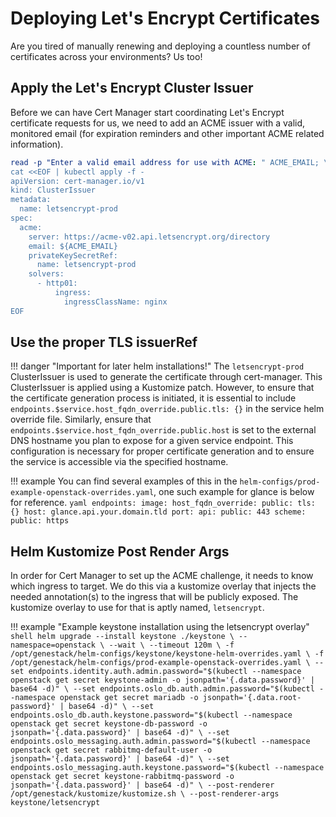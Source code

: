 # Deploying Let's Encrypt Certificates

Are you tired of manually renewing and deploying a countless number of
certificates across your environments? Us too!

## Apply the Let's Encrypt Cluster Issuer

Before we can have Cert Manager start coordinating Let's Encrypt certificate
requests for us, we need to add an ACME issuer with a valid, monitored
email (for expiration reminders and other important ACME related information).

``` yaml
read -p "Enter a valid email address for use with ACME: " ACME_EMAIL; \
cat <<EOF | kubectl apply -f -
apiVersion: cert-manager.io/v1
kind: ClusterIssuer
metadata:
  name: letsencrypt-prod
spec:
  acme:
    server: https://acme-v02.api.letsencrypt.org/directory
    email: ${ACME_EMAIL}
    privateKeySecretRef:
      name: letsencrypt-prod
    solvers:
      - http01:
          ingress:
            ingressClassName: nginx
EOF
```

## Use the proper TLS issuerRef

!!! danger "Important for later helm installations!"
    The `letsencrypt-prod` ClusterIssuer is used to generate the certificate through cert-manager. This ClusterIssuer is applied using a Kustomize patch. However, to ensure that the certificate generation process is initiated, it is essential to include `endpoints.$service.host_fqdn_override.public.tls: {}` in the service helm override file.
    Similarly, ensure that `endpoints.$service.host_fqdn_override.public.host` is set to the external DNS hostname you plan to expose for a given service endpoint.
    This configuration is necessary for proper certificate generation and to ensure the service is accessible via the specified hostname.

!!! example
    You can find several examples of this in the
    `helm-configs/prod-example-openstack-overrides.yaml`, one such example
    for glance is below for reference.
    ```yaml
    endpoints:
      image:
        host_fqdn_override:
          public:
            tls: {}
            host: glance.api.your.domain.tld
        port:
          api:
            public: 443
        scheme:
          public: https
    ```

## Helm Kustomize Post Render Args

In order for Cert Manager to set up the ACME challenge, it needs to know which
ingress to target. We do this via a kustomize overlay that injects the
needed annotation(s) to the ingress that will be publicly exposed. The
kustomize overlay to use for that is aptly named, `letsencrypt`.

!!! example "Example keystone installation using the letsencrypt overlay"
    ```shell
    helm upgrade --install keystone ./keystone \
    --namespace=openstack \
    --wait \
    --timeout 120m \
    -f /opt/genestack/helm-configs/keystone/keystone-helm-overrides.yaml \
    -f /opt/genestack/helm-configs/prod-example-openstack-overrides.yaml \
    --set endpoints.identity.auth.admin.password="$(kubectl --namespace openstack get secret keystone-admin -o jsonpath='{.data.password}' | base64 -d)" \
    --set endpoints.oslo_db.auth.admin.password="$(kubectl --namespace openstack get secret mariadb -o jsonpath='{.data.root-password}' | base64 -d)" \
    --set endpoints.oslo_db.auth.keystone.password="$(kubectl --namespace openstack get secret keystone-db-password -o jsonpath='{.data.password}' | base64 -d)" \
    --set endpoints.oslo_messaging.auth.admin.password="$(kubectl --namespace openstack get secret rabbitmq-default-user -o jsonpath='{.data.password}' | base64 -d)" \
    --set endpoints.oslo_messaging.auth.keystone.password="$(kubectl --namespace openstack get secret keystone-rabbitmq-password -o jsonpath='{.data.password}' | base64 -d)" \
    --post-renderer /opt/genestack/kustomize/kustomize.sh \
    --post-renderer-args keystone/letsencrypt
    ```
